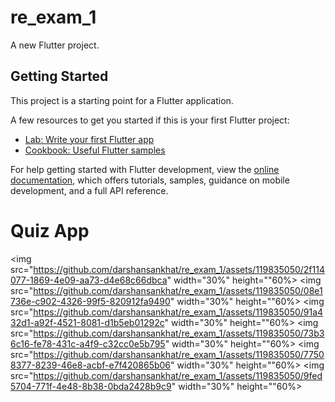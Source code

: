 # re_exam_1

A new Flutter project.

## Getting Started

This project is a starting point for a Flutter application.

A few resources to get you started if this is your first Flutter project:

- [Lab: Write your first Flutter app](https://docs.flutter.dev/get-started/codelab)
- [Cookbook: Useful Flutter samples](https://docs.flutter.dev/cookbook)

For help getting started with Flutter development, view the
[online documentation](https://docs.flutter.dev/), which offers tutorials,
samples, guidance on mobile development, and a full API reference.

# Quiz App

<p>

<img src="https://github.com/darshansankhat/re_exam_1/assets/119835050/2f114077-1869-4e09-aa73-d4e68c66dbca" width="30%" height=""60%>
<img src="https://github.com/darshansankhat/re_exam_1/assets/119835050/08e1736e-c902-4326-99f5-820912fa9490" width="30%" height=""60%>
<img src="https://github.com/darshansankhat/re_exam_1/assets/119835050/91a432d1-a92f-4521-8081-d1b5eb01292c" width="30%" height=""60%>
<img src="https://github.com/darshansankhat/re_exam_1/assets/119835050/73b36c16-fe78-431c-a4f9-c32cc0e5b795" width="30%" height=""60%>
<img src="https://github.com/darshansankhat/re_exam_1/assets/119835050/77508377-8239-46e8-acbf-e7f420865b06" width="30%" height=""60%>
<img src="https://github.com/darshansankhat/re_exam_1/assets/119835050/9fed5704-771f-4e48-8b38-0bda2428b9c9" width="30%" height=""60%>


</p>
